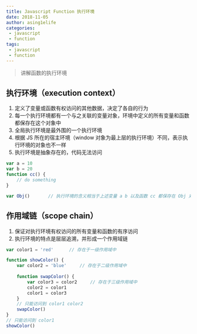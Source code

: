 ```yaml
---
title: Javascript Function 执行环境
date: 2018-11-05
author: asing1elife
categories:
 - javascript
 - function
tags:
 - javascript
 - function
---
```

> 讲解函数的执行环境  

## 执行环境（execution context）
1. 定义了变量或函数有权访问的其他数据，决定了各自的行为
2. 每一个执行环境都有一个与之关联的变量对象，环境中定义的所有变量和函数都保存在这个对象中
3. 全局执行环境是最外围的一个执行环境
4. 根据 JS 所在的宿主环境（window 对象为最上层的执行环境）不同，表示执行环境的对象也不一样
5. 执行环境是抽象存在的，代码无法访问

```js
var a = 10
var b = 20
function cc() {
	// do something	
}

var Obj()		// 执行环境的含义相当于上述变量 a b 以及函数 cc 都保存在 Obj 对象中
```

## 作用域链（scope chain）
1. 保证对执行环境有权访问的所有变量和函数的有序访问
2. 执行环境的特点是层层追溯，并形成一个作用域链

```js
var color1 = 'red'		// 存在于一级作用域中

function showColor() {
	var color2 = 'blue'		// 存在于二级作用域中
	
	function swapColor() {
		var color3 = color2		// 存在于三级作用域中
		color2 = color1
		color1 = color3	
	}
	// 只能访问到 color1 color2 
	swapColor()	
}
// 只能访问到 color1
showColor()
```